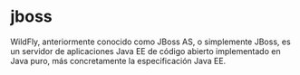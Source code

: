 # jboss
WildFly, anteriormente conocido como JBoss AS, o simplemente JBoss, es un servidor de aplicaciones Java EE de código abierto implementado en Java puro, más concretamente la especificación Java EE.

